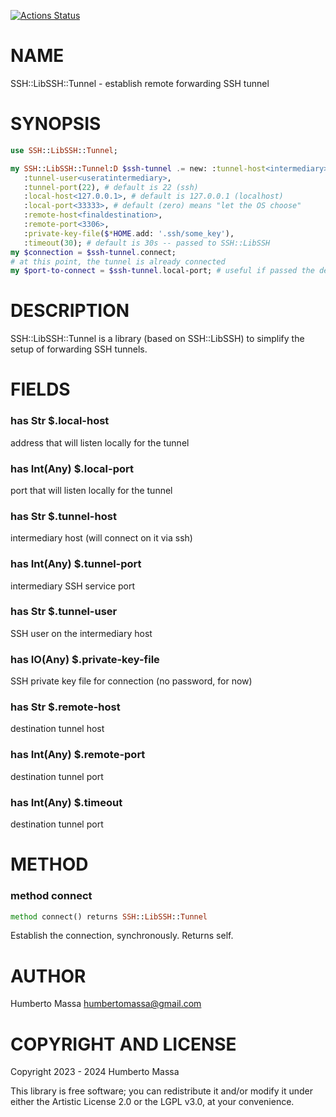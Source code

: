 [![Actions Status](https://github.com/massa/SSH-LibSSH-Tunnel/actions/workflows/test.yml/badge.svg)](https://github.com/massa/SSH-LibSSH-Tunnel/actions)

NAME
====

SSH::LibSSH::Tunnel - establish remote forwarding SSH tunnel

SYNOPSIS
========

```raku
use SSH::LibSSH::Tunnel;

my SSH::LibSSH::Tunnel:D $ssh-tunnel .= new: :tunnel-host<intermediary>,
   :tunnel-user<useratintermediary>,
   :tunnel-port(22), # default is 22 (ssh)
   :local-host<127.0.0.1>, # default is 127.0.0.1 (localhost)
   :local-port<33333>, # default (zero) means "let the OS choose"
   :remote-host<finaldestination>,
   :remote-port<3306>,
   :private-key-file($*HOME.add: '.ssh/some_key'),
   :timeout(30); # default is 30s -- passed to SSH::LibSSH
my $connection = $ssh-tunnel.connect;
# at this point, the tunnel is already connected
my $port-to-connect = $ssh-tunnel.local-port; # useful if passed the default
```

DESCRIPTION
===========

SSH::LibSSH::Tunnel is a library (based on SSH::LibSSH) to simplify the setup of forwarding SSH tunnels.

FIELDS
======

### has Str $.local-host

address that will listen locally for the tunnel

### has Int(Any) $.local-port

port that will listen locally for the tunnel

### has Str $.tunnel-host

intermediary host (will connect on it via ssh)

### has Int(Any) $.tunnel-port

intermediary SSH service port

### has Str $.tunnel-user

SSH user on the intermediary host

### has IO(Any) $.private-key-file

SSH private key file for connection (no password, for now)

### has Str $.remote-host

destination tunnel host

### has Int(Any) $.remote-port

destination tunnel port

### has Int(Any) $.timeout

destination tunnel port

METHOD
======

### method connect

```raku
method connect() returns SSH::LibSSH::Tunnel
```

Establish the connection, synchronously. Returns self.

AUTHOR
======

Humberto Massa <humbertomassa@gmail.com>

COPYRIGHT AND LICENSE
=====================

Copyright 2023 - 2024 Humberto Massa

This library is free software; you can redistribute it and/or modify it under either the Artistic License 2.0 or the LGPL v3.0, at your convenience.

